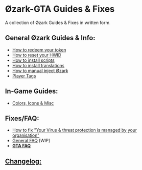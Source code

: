 # Øzark-GTA Guides & Fixes
A collection of Øzark Guides & Fixes in written form.

## General Øzark Guides & Info:
- [How to redeem your token](https://github.com/GHXIIST/Ozark-Guides/blob/master/General%20Guides%20%26%20Info/How%20to%20redeem%20your%20token.md)
- [How to reset your HWID](https://github.com/GHXIIST/Ozark-Guides/blob/master/General%20Guides%20%26%20Info/How%20to%20reset%20your%20HWID.md)
- [How to install scripts](https://github.com/GHXIIST/Ozark-Guides/blob/master/General%20Guides%20%26%20Info/How%20to%20install%20scripts.md)
- [How to install translations](https://github.com/GHXIIST/Ozark-Guides/blob/master/General%20Guides%20%26%20Info/How%20to%20install%20translations.md)
- [How to manual inject Øzark](https://github.com/GHXIIST/Ozark-Guides/blob/master/General%20Guides%20%26%20Info/How%20to%20manual%20inject%20%C3%98zark.md)
- [Player Tags](https://github.com/GHXIIST/Ozark-Guides/blob/master/General%20Guides%20%26%20Info/Player%20Tags.md)

## In-Game Guides:
- [Colors, Icons & Misc](https://github.com/GHXIIST/Ozark-Guides/blob/master/%C3%98zark-GTA/In-Game%20Guides/Colors.md)


## Fixes/FAQ:
- [How to fix "Your Virus & threat protection is managed by your organisation"](https://github.com/GHXIIST/Ozark-Guides/blob/master/Fixes/How%20to%20fix%20'Your%20Virus%20%26%20threat%20protection%20is%20managed%20by%20your%20organisation.md)
- [General FAQ](https://github.com/GHXIIST/Ozark-Guides/blob/master/Fixes/FAQ.md) [WIP]
- [**GTA FAQ**](https://github.com/GHXIIST/Ozark-Guides/blob/master/%C3%98zark-GTA/In-Game%20Guides/GTA-FAQ.md)

## [Changelog:](https://github.com/GHXIIST/Ozark-Guides/tree/master/%C3%98zark-GTA/In-Game%20Guides/Changelogs.md)

```

```